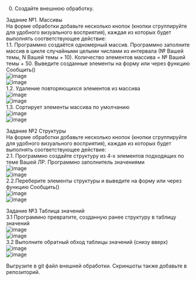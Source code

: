 0. Создайте внешнюю обработку.  

Задание №1. Массивы  
На форме обработки добавьте несколько кнопок (кнопки сгруппируйте для удобного визуального восприятия), каждая из которых будет выполнять соответствующее действие:  
1.1. Программно создаётся одномерный массив. Программно заполните массив в цикле случайными целыми числами из интервала (№ Вашей темы, N Вашей темы + 10). Количество элементов массива = № Вашей темы + 50. Выведите созданные элементы на форму или через функцию Сообщить()  
![image](https://user-images.githubusercontent.com/107550671/218455425-8a81c44c-7b75-47b3-a190-56b4826677ea.png)  
![image](https://user-images.githubusercontent.com/107550671/218455351-5ce59b38-2c74-4d13-8f28-b45e45b06739.png)  
1.2. Удаление повторяющихся элементов из массива  
![image](https://user-images.githubusercontent.com/107550671/218455490-5cf40596-7bd9-48b3-8577-daf72228d231.png)  
![image](https://user-images.githubusercontent.com/107550671/218455549-317249aa-23b3-4c35-90c4-ac0d52d7aa9a.png)  
1.3. Сортирует элементы массива по умолчанию  
![image](https://user-images.githubusercontent.com/107550671/218455610-4f8b09fa-e00a-4ec8-9ca3-ae4d85c5bdd4.png)  
![image](https://user-images.githubusercontent.com/107550671/218455675-eee69276-ec22-4abf-9ca9-7bf1ebc9bbcf.png)  


Задание №2 Структуры  
На форме обработки добавьте несколько кнопок (кнопки сгруппируйте для удобного визуального восприятия), каждая из которых будет выполнять соответствующее действие:  
2.1. Программно создайте структуру из 4-х элементов подходящих по теме Вашей ЛР. Программно заполнитель значениями   
![image](https://user-images.githubusercontent.com/107550671/218455883-d471b2f8-ac66-4f6d-8b78-2d20d34b9d77.png)  
![image](https://user-images.githubusercontent.com/107550671/218455835-847e52b6-17a2-458e-9017-6aa29665c3b5.png)  
2.2.Переберите элементы структуры и выведите на форму или через функцию Сообщить()  
![image](https://user-images.githubusercontent.com/107550671/218455929-8d2f0329-c459-4134-8728-2a958cf8068b.png)  
![image](https://user-images.githubusercontent.com/107550671/218456002-3ade7139-9dec-4f1d-a48b-d345b98f7123.png)  



Задание №3 Таблица значений  
3.1 Программно превратите, созданную ранее структуру в таблицу значений  
![image](https://user-images.githubusercontent.com/107550671/218456111-8aba247f-6b98-4cc0-8e44-a8c34eff9703.png)  
![image](https://user-images.githubusercontent.com/107550671/218456214-05a9e1c3-2711-488d-a2e6-59fb60679b03.png)  
3.2 Выполните обратный обход таблицы значений (снизу вверх)  
![image](https://user-images.githubusercontent.com/107550671/218456266-44363feb-ccf3-4e25-a06d-9b1e97b0eea4.png)  
![image](https://user-images.githubusercontent.com/107550671/218456303-21737b13-f703-4fed-b77d-42ea21da2f2a.png)  

Выгрузите в git файл внешней обработки. Скриншоты также добавьте в репозиторий.  
